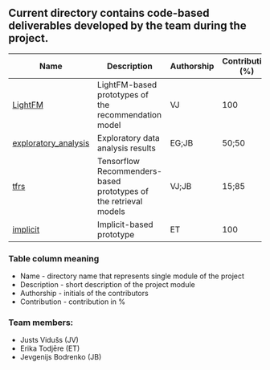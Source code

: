 
## Current directory contains code-based deliverables developed by the team during the project.
|Name|Description|Authorship|Contribution (%)|
|-|-|-|-|
|[LightFM](https://github.com/omegatro/IGP_2023/tree/main/notebooks/LightFM)|LightFM-based prototypes of the recommendation model|VJ|100|
|[exploratory_analysis](https://github.com/omegatro/IGP_2023/tree/main/notebooks/exploratory_analysis)|Exploratory data analysis results|EG;JB|50;50|
|[tfrs](https://github.com/omegatro/IGP_2023/tree/main/notebooks/tfrs)|Tensorflow Recommenders-based prototypes of the retrieval models|VJ;JB|15;85|
|[implicit](https://github.com/omegatro/IGP_2023/tree/main/notebooks/implicit)|Implicit-based prototype|ET|100|
### Table column meaning
- Name - directory name that represents single module of the project
- Description - short description of the project module
- Authorship - initials of the contributors
- Contribution - contribution in %

### Team members:
  - Justs Vidušs (JV)
  - Erika Todjēre (ET)
  - Jevgenijs Bodrenko (JB)
